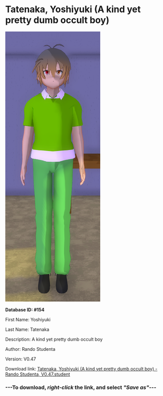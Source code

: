 # Tatenaka, Yoshiyuki (A kind yet pretty dumb occult boy)

<img src="https://raw.githubusercontent.com/Arbiter1223/Daigaku-Gurashi-Custom-Students/master/Students/Files/Tatenaka%2C%20Yoshiyuki%20(A%20kind%20yet%20pretty%20dumb%20occult%20boy).png" title="Tatenaka, Yoshiyuki (A kind yet pretty dumb occult boy) - Rando Studenta, V0.47">

**Database ID: #154**

First Name: Yoshiyuki

Last Name: Tatenaka

Description: A kind yet pretty dumb occult boy

Author: Rando Studenta

Version: V0.47

Download link: <a href="https://raw.githubusercontent.com/Arbiter1223/Daigaku-Gurashi-Custom-Students/master/Students/Files/Tatenaka%2C%20Yoshiyuki%20(A%20kind%20yet%20pretty%20dumb%20occult%20boy)%20-%20Rando%20Studenta%2C%20V0.47.student">Tatenaka, Yoshiyuki (A kind yet pretty dumb occult boy) - Rando Studenta, V0.47.student</a>

### ---**To download, _right-click_ the link, and select _"Save as"_**---
